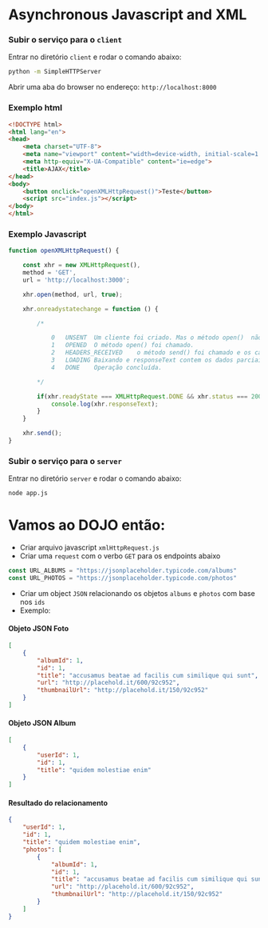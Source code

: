 # Asynchronous Javascript and XML

### Subir o serviço para o `client`

Entrar no diretório `client` e rodar o comando abaixo:

```bash
python -m SimpleHTTPServer
```

Abrir uma aba do browser no endereço: `http://localhost:8000`

### Exemplo html

```html
<!DOCTYPE html>
<html lang="en">
<head>
    <meta charset="UTF-8">
    <meta name="viewport" content="width=device-width, initial-scale=1.0">
    <meta http-equiv="X-UA-Compatible" content="ie=edge">
    <title>AJAX</title>
</head>
<body>
    <button onclick="openXMLHttpRequest()">Teste</button>
    <script src="index.js"></script>
</body>
</html>
```

### Exemplo Javascript

```javascript
function openXMLHttpRequest() {

    const xhr = new XMLHttpRequest(),
    method = 'GET',
    url = 'http://localhost:3000';

    xhr.open(method, url, true);

    xhr.onreadystatechange = function () {

        /*

            0	UNSENT	Um cliente foi criado. Mas o método open()  não foi chamado ainda.
            1	OPENED	O método open() foi chamado.
            2	HEADERS_RECEIVED	o método send() foi chamado e os cabeçalhos e status estão disponíveis .
            3	LOADING	Baixando e responseText contem os dados parciais.
            4	DONE	Operação concluída.

        */

        if(xhr.readyState === XMLHttpRequest.DONE && xhr.status === 200) {
            console.log(xhr.responseText);
        }
    }

    xhr.send();
}
```

### Subir o serviço para o `server`

Entrar no diretório `server` e rodar o comando abaixo:

```bash
node app.js
```

# Vamos ao DOJO então:

 - Criar arquivo javascript `xmlHttpRequest.js`
 - Criar uma `request` com o verbo `GET` para os endpoints abaixo

```javascript
const URL_ALBUMS = "https://jsonplaceholder.typicode.com/albums"
const URL_PHOTOS = "https://jsonplaceholder.typicode.com/photos"
```

 - Criar um object `JSON` relacionando os objetos `albums` e `photos` com base nos `ids`
 - Exemplo: 

#### Objeto JSON Foto

```json
[
    {
        "albumId": 1,
        "id": 1,
        "title": "accusamus beatae ad facilis cum similique qui sunt",
        "url": "http://placehold.it/600/92c952",
        "thumbnailUrl": "http://placehold.it/150/92c952"
    }
]
```

#### Objeto JSON Album

```json
[
    {
        "userId": 1,
        "id": 1,
        "title": "quidem molestiae enim"
    }
]
```

#### Resultado do relacionamento

```json
{
    "userId": 1,
    "id": 1,
    "title": "quidem molestiae enim",
    "photos": [
        {
            "albumId": 1,
            "id": 1,
            "title": "accusamus beatae ad facilis cum similique qui sunt",
            "url": "http://placehold.it/600/92c952",
            "thumbnailUrl": "http://placehold.it/150/92c952"
        }
    ]
}
```